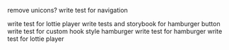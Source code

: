 remove unicons?
write test for navigation

write test for lottie player
write tests and storybook for hamburger button
write test for custom hook
style hamburger
write test for hamburger
write test for lottie player
